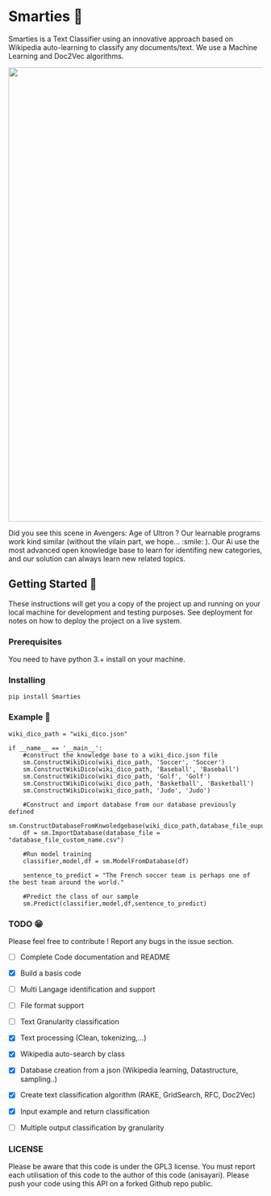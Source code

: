 # Smarties :art:


Smarties is a Text Classifier using an innovative approach based on Wikipedia auto-learning to classify 
any documents/text. We use a Machine Learning and Doc2Vec algorithms.

<p align="center">
  <img width="900" height="auto" src="https://media.giphy.com/media/69tPjFPhuRwELvMLpn/giphy.gif">
</p>
Did you see this scene in Avengers: Age of Ultron ? Our learnable programs work kind similar (without the vilain part, we hope... :smile: ).
Our Ai use the most advanced open knowledge base to learn for identifing new categories, and our solution can always learn new related topics. 

## Getting Started :beginner:

These instructions will get you a copy of the project up and running on your local machine 
for development and testing purposes. See deployment for notes on how to deploy the project 
on a live system.

### Prerequisites

You need to have python 3.+ install on your machine. 

### Installing
```
pip install Smarties
```

### Example :round_pushpin:
```
wiki_dico_path = "wiki_dico.json"

if __name__ == '__main__':
    #construct the knowledge base to a wiki_dico.json file
    sm.ConstructWikiDico(wiki_dico_path, 'Soccer', 'Soccer')
    sm.ConstructWikiDico(wiki_dico_path, 'Baseball', 'Baseball')
    sm.ConstructWikiDico(wiki_dico_path, 'Golf', 'Golf')
    sm.ConstructWikiDico(wiki_dico_path, 'Basketball', 'Basketball')
    sm.ConstructWikiDico(wiki_dico_path, 'Judo', 'Judo')
    
    #Construct and import database from our database previously defined
    sm.ConstructDatabaseFromKnwoledgebase(wiki_dico_path,database_file_ouput="database_file_custom_name.csv")
    df = sm.ImportDatabase(database_file = "database_file_custom_name.csv")

    #Run model training
    classifier,model,df = sm.ModelFromDatabase(df)

    sentence_to_predict = "The French soccer team is perhaps one of the best team around the world."

    #Predict the class of our sample
    sm.Predict(classifier,model,df,sentence_to_predict)
```

### TODO :grin:
Please feel free to contribute ! Report any bugs in the issue section. 

- [ ] Complete Code documentation and README
- [x] Build a basis code
- [ ] Multi Langage identification and support
- [ ] File format support
- [ ] Text Granularity classification
- [x] Text processing (Clean, tokenizing,...)
- [x] Wikipedia auto-search by class
- [x] Database creation from a json (Wikipedia learning, Datastructure, sampling..)
- [x] Create text classification algorithm (RAKE, GridSearch, RFC, Doc2Vec)
- [x] Input example and return classification
- [ ] Multiple output classification by granularity


### LICENSE

Please be aware that this code is under the GPL3 license. 
You must report each utilisation of this code to the author of this code (anisayari). 
Please push your code using this API on a forked Github repo public. 
